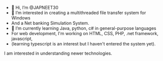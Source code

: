 - 👋 Hi, I’m @JAPNEET30
- 👀 I’m interested in creating a multithreaded file transfer system for Windows
- And a Net banking Simulation System.
- 🌱 I’m currently learning Java, python, c# in general-purpose languages
- For web development, I'm working on HTML, CSS, PHP, .net framework, javascript,
- (learning typescript is an interest but I haven't entered the system yet).

I am interested in understanding newer technologies.
